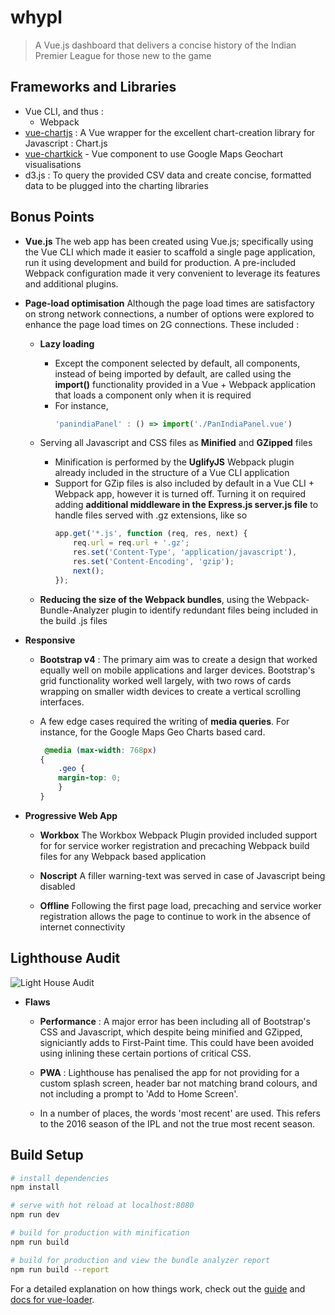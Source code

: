 # whypl

> A Vue.js dashboard that delivers a concise history of the Indian Premier League for those new to the game

## Frameworks and Libraries
* Vue CLI, and thus :
    * Webpack
* [vue-chartjs](http://vue-chartjs.org/#/) : A Vue wrapper for the excellent chart-creation library for Javascript : Chart.js
* [vue-chartkick](https://www.chartkick.com/vue) - Vue component to use Google Maps Geochart visualisations
* d3.js : To query the provided CSV data and create concise, formatted data to be plugged into the charting libraries

## Bonus Points
* __Vue.js__
The web app has been created using Vue.js; specifically using the Vue CLI which made it easier to scaffold a single page application, run it using development and build for production. A pre-included Webpack configuration made it very convenient to leverage its features and additional plugins.

*  __Page-load optimisation__
Although the page load times are satisfactory on strong network connections, a number of options were explored to enhance the page load times on 2G connections. These included :

    * **Lazy loading**
        * Except the component selected by default, all components, instead of being imported by default, are called using the **import()** functionality provided in a Vue + Webpack application that loads a component only when it is required
        * For instance,
           ```javascript
          'panindiaPanel' : () => import('./PanIndiaPanel.vue')
          ```

    * Serving all Javascript and CSS files as **Minified** and **GZipped** files
        * Minification is performed by the **UglifyJS** Webpack plugin already included in the structure of a Vue CLI application
        * Support for GZip files is also included by default in a Vue CLI + Webpack app, however it is turned off. Turning it on required adding **additional middleware in the Express.js server.js file** to handle files served with .gz extensions, like so
            ```javascript
            app.get('*.js', function (req, res, next) {
                req.url = req.url + '.gz';
                res.set('Content-Type', 'application/javascript'),
                res.set('Content-Encoding', 'gzip');
                next();
            });
            ```
    * **Reducing the size of the Webpack bundles**, using the Webpack-Bundle-Analyzer plugin to identify redundant files being included in the build .js files

* __Responsive__

    * __Bootstrap v4__ : The primary aim was to create a design that worked equally well on mobile applications and larger devices. Bootstrap's grid functionality worked well largely, with two rows of cards wrapping on smaller width devices to create a vertical scrolling interfaces.

    * A few edge cases required the writing of **media queries**. For instance, for the Google Maps Geo Charts based card.
        ```css
         @media (max-width: 768px)
        {
            .geo {
            margin-top: 0;
            }
        }
        ```

* __Progressive Web App__

    * **Workbox**
    The Workbox Webpack Plugin provided included support for  for service worker registration and precaching Webpack build files for any Webpack based application

    * **Noscript**
    A filler warning-text was served in case of Javascript being disabled

    * **Offline**
    Following the first page load, precaching and service worker registration allows the page to continue to work in the absence of internet connectivity

## Lighthouse Audit ##
 ![Light House Audit](https://i.imgur.com/RhA6COL.png)

 * **Flaws**

    * **Performance** :  A major error has been including all of Bootstrap's CSS and Javascript, which despite being minified and GZipped, signiciantly adds to First-Paint time. This could have been avoided using inlining these certain portions of critical CSS.
    * **PWA** :  Lighthouse has penalised the app for not providing for a custom splash screen, header bar not matching brand colours, and not including a prompt to 'Add to Home Screen'.

    * In a number of places, the words 'most recent' are used. This refers to the 2016 season of the IPL and not the true most recent season.

## Build Setup

``` bash
# install dependencies
npm install

# serve with hot reload at localhost:8080
npm run dev

# build for production with minification
npm run build

# build for production and view the bundle analyzer report
npm run build --report
```

For a detailed explanation on how things work, check out the [guide](http://vuejs-templates.github.io/webpack/) and [docs for vue-loader](http://vuejs.github.io/vue-loader).
